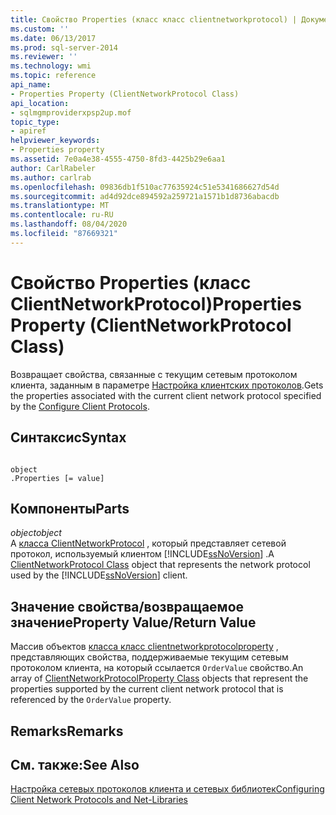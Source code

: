```yaml
---
title: Свойство Properties (класс класс clientnetworkprotocol) | Документация Майкрософт
ms.custom: ''
ms.date: 06/13/2017
ms.prod: sql-server-2014
ms.reviewer: ''
ms.technology: wmi
ms.topic: reference
api_name:
- Properties Property (ClientNetworkProtocol Class)
api_location:
- sqlmgmproviderxpsp2up.mof
topic_type:
- apiref
helpviewer_keywords:
- Properties property
ms.assetid: 7e0a4e38-4555-4750-8fd3-4425b29e6aa1
author: CarlRabeler
ms.author: carlrab
ms.openlocfilehash: 09836db1f510ac77635924c51e5341686627d54d
ms.sourcegitcommit: ad4d92dce894592a259721a1571b1d8736abacdb
ms.translationtype: MT
ms.contentlocale: ru-RU
ms.lasthandoff: 08/04/2020
ms.locfileid: "87669321"
---
```

# <a name="properties-property-clientnetworkprotocol-class"></a><span data-ttu-id="ecad6-102">Свойство Properties (класс ClientNetworkProtocol)</span><span class="sxs-lookup"><span data-stu-id="ecad6-102">Properties Property (ClientNetworkProtocol Class)</span></span>
  <span data-ttu-id="ecad6-103">Возвращает свойства, связанные с текущим сетевым протоколом клиента, заданным в параметре [Настройка клиентских протоколов](https://technet.microsoft.com/library/ms181035.aspx).</span><span class="sxs-lookup"><span data-stu-id="ecad6-103">Gets the properties associated with the current client network protocol specified by the [Configure Client Protocols](https://technet.microsoft.com/library/ms181035.aspx).</span></span>  
  
## <a name="syntax"></a><span data-ttu-id="ecad6-104">Синтаксис</span><span class="sxs-lookup"><span data-stu-id="ecad6-104">Syntax</span></span>  
  
```  
  
object  
.Properties [= value]  
```  
  
## <a name="parts"></a><span data-ttu-id="ecad6-105">Компоненты</span><span class="sxs-lookup"><span data-stu-id="ecad6-105">Parts</span></span>  
 <span data-ttu-id="ecad6-106">*object*</span><span class="sxs-lookup"><span data-stu-id="ecad6-106">*object*</span></span>  
 <span data-ttu-id="ecad6-107">A [класса ClientNetworkProtocol](clientnetworkprotocol-class.md) , который представляет сетевой протокол, используемый клиентом [!INCLUDE[ssNoVersion](../../../includes/ssnoversion-md.md)] .</span><span class="sxs-lookup"><span data-stu-id="ecad6-107">A [ClientNetworkProtocol Class](clientnetworkprotocol-class.md) object that represents the network protocol used by the [!INCLUDE[ssNoVersion](../../../includes/ssnoversion-md.md)] client.</span></span>  
  
## <a name="property-valuereturn-value"></a><span data-ttu-id="ecad6-108">Значение свойства/возвращаемое значение</span><span class="sxs-lookup"><span data-stu-id="ecad6-108">Property Value/Return Value</span></span>  
 <span data-ttu-id="ecad6-109">Массив объектов [класса класс clientnetworkprotocolproperty](../clientnetworkprotocolproperty-class/clientnetworkprotocolproperty-class.md) , представляющих свойства, поддерживаемые текущим сетевым протоколом клиента, на который ссылается `OrderValue` свойство.</span><span class="sxs-lookup"><span data-stu-id="ecad6-109">An array of [ClientNetworkProtocolProperty Class](../clientnetworkprotocolproperty-class/clientnetworkprotocolproperty-class.md) objects that represent the properties supported by the current client network protocol that is referenced by the `OrderValue` property.</span></span>  
  
## <a name="remarks"></a><span data-ttu-id="ecad6-110">Remarks</span><span class="sxs-lookup"><span data-stu-id="ecad6-110">Remarks</span></span>  
  
## <a name="see-also"></a><span data-ttu-id="ecad6-111">См. также:</span><span class="sxs-lookup"><span data-stu-id="ecad6-111">See Also</span></span>  
 [<span data-ttu-id="ecad6-112">Настройка сетевых протоколов клиента и сетевых библиотек</span><span class="sxs-lookup"><span data-stu-id="ecad6-112">Configuring Client Network Protocols and Net-Libraries</span></span>](https://technet.microsoft.com/library/ms181035.aspx)  
  
  

